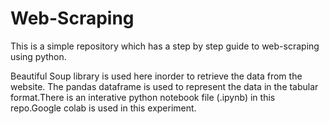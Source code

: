 # Web-Scraping
This is a simple repository which has a step by step guide to web-scraping using python.

Beautiful Soup library is used here inorder to retrieve the data from the website. The pandas dataframe is used to represent the data in the tabular format.There is an interative python notebook file (.ipynb) in this repo.Google colab is used in this experiment.

